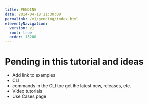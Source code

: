 ```yaml
---
title: PENDING
date: 2014-04-18 11:30:00 
permalink: /v1/pending/index.html
eleventyNavigation:
  version: v1
  root: true
  order: 13200
---
```

<h1 class="title">Pending in this tutorial and ideas</h1>

 
- Add link to examples
- CLI
- commands in the CLI toe get the latest new, releases, etc.
- Video tutorials 
- Use Cases page
